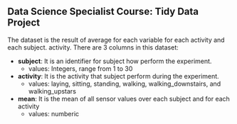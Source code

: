## Data Science Specialist Course: Tidy Data Project

The dataset is the result of average for each variable for each activity and each subject.
activity. There are 3 columns in this dataset:
* **subject**: It is an identifier for subject how perform the experiment.
  * values: Integers, range from 1 to 30
* **activity**: It is the activity that subject perform during the experiment.
  * values: laying, sitting, standing, walking, walking_downstairs, and walking_upstars
* **mean**: It is the mean of all sensor values over each subject and for each activity
  * values: numberic
